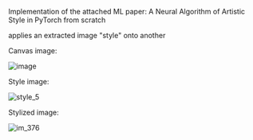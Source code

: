 Implementation of the attached ML paper: A Neural Algorithm of Artistic Style in PyTorch from scratch

applies an extracted image "style" onto another

Canvas image:

![image](https://github.com/user-attachments/assets/8363afc8-9e3d-4143-a3f2-9b13ca391fed)


Style image:

![style_5](https://github.com/user-attachments/assets/2b72eeb8-fd0c-45d7-916c-9427e79934c1)


Stylized image:

![im_376](https://github.com/user-attachments/assets/4c894805-8c26-4794-a00b-3bed3eaaa60a)

